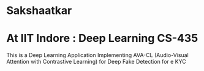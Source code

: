 # Sakshaatkar
# At IIT Indore : Deep Learning CS-435
This is a Deep Learning Application Implementing AVA-CL (Audio-Visual Attention with Contrastive Learning) for Deep Fake Detection for e KYC 
